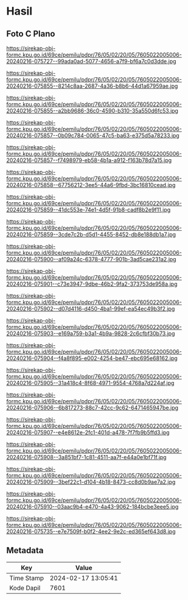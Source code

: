# Hasil

## Foto C Plano

https://sirekap-obj-formc.kpu.go.id/69ce/pemilu/pdpr/76/05/02/20/05/7605022005006-20240216-075727--99ada0ad-5077-4656-a7f9-bf6a7c0d3dde.jpg

https://sirekap-obj-formc.kpu.go.id/69ce/pemilu/pdpr/76/05/02/20/05/7605022005006-20240216-075855--8214c8aa-2687-4a36-b8b6-44d1a67959ae.jpg

https://sirekap-obj-formc.kpu.go.id/69ce/pemilu/pdpr/76/05/02/20/05/7605022005006-20240216-075855--a2bb9686-36c0-4590-b310-35a550d6fc53.jpg

https://sirekap-obj-formc.kpu.go.id/69ce/pemilu/pdpr/76/05/02/20/05/7605022005006-20240216-075857--0b09c784-0065-47c5-ba63-e375d5a78233.jpg

https://sirekap-obj-formc.kpu.go.id/69ce/pemilu/pdpr/76/05/02/20/05/7605022005006-20240216-075857--f7498979-eb58-4b1a-a912-f163b78d7a15.jpg

https://sirekap-obj-formc.kpu.go.id/69ce/pemilu/pdpr/76/05/02/20/05/7605022005006-20240216-075858--67756212-3ee5-44a6-9fbd-3bc16810cead.jpg

https://sirekap-obj-formc.kpu.go.id/69ce/pemilu/pdpr/76/05/02/20/05/7605022005006-20240216-075859--41dc553e-74e1-4d5f-91b8-cadf8b2e9f11.jpg

https://sirekap-obj-formc.kpu.go.id/69ce/pemilu/pdpr/76/05/02/20/05/7605022005006-20240216-075859--3cde7c2b-d5d1-4455-8452-db8e188db1a7.jpg

https://sirekap-obj-formc.kpu.go.id/69ce/pemilu/pdpr/76/05/02/20/05/7605022005006-20240216-075900--af09a24c-6378-4777-901b-3ad5cae231a2.jpg

https://sirekap-obj-formc.kpu.go.id/69ce/pemilu/pdpr/76/05/02/20/05/7605022005006-20240216-075901--c73e3947-9dbe-46b2-9fa2-373753de958a.jpg

https://sirekap-obj-formc.kpu.go.id/69ce/pemilu/pdpr/76/05/02/20/05/7605022005006-20240216-075902--d07d4116-d450-4ba1-99ef-ea54ec49b3f2.jpg

https://sirekap-obj-formc.kpu.go.id/69ce/pemilu/pdpr/76/05/02/20/05/7605022005006-20240216-075903--e169a759-b3a1-4b9a-9828-2c6cfbf30b73.jpg

https://sirekap-obj-formc.kpu.go.id/69ce/pemilu/pdpr/76/05/02/20/05/7605022005006-20240216-075904--f4a8f895-e002-4254-be47-ebc695e68162.jpg

https://sirekap-obj-formc.kpu.go.id/69ce/pemilu/pdpr/76/05/02/20/05/7605022005006-20240216-075905--31a418c4-8f68-4971-9554-4768a7d224af.jpg

https://sirekap-obj-formc.kpu.go.id/69ce/pemilu/pdpr/76/05/02/20/05/7605022005006-20240216-075906--6b817273-88c7-42cc-9c62-6471465947be.jpg

https://sirekap-obj-formc.kpu.go.id/69ce/pemilu/pdpr/76/05/02/20/05/7605022005006-20240216-075907--e4e8612e-2fc1-401d-a478-7f7fb9b5ffd3.jpg

https://sirekap-obj-formc.kpu.go.id/69ce/pemilu/pdpr/76/05/02/20/05/7605022005006-20240216-075908--3a851bf7-1c81-4511-aa7f-e44a0e1bf71f.jpg

https://sirekap-obj-formc.kpu.go.id/69ce/pemilu/pdpr/76/05/02/20/05/7605022005006-20240216-075909--3bef22c1-d104-4b18-8473-cc8d0b9ae7a2.jpg

https://sirekap-obj-formc.kpu.go.id/69ce/pemilu/pdpr/76/05/02/20/05/7605022005006-20240216-075910--03aac9b4-e470-4a43-9062-184bcbe3eee5.jpg

https://sirekap-obj-formc.kpu.go.id/69ce/pemilu/pdpr/76/05/02/20/05/7605022005006-20240216-075735--e7e7509f-b0f2-4ee2-9e2c-ed365ef643d8.jpg


## Metadata

| Key        | Value               |
| ---------- | ------------------- |
| Time Stamp | 2024-02-17 13:05:41 |
| Kode Dapil | 7601                |



